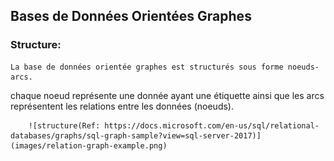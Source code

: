 ## Bases de Données Orientées Graphes


### Structure:

	La base de données orientée graphes est structurés sous forme noeuds-arcs.
chaque noeud représente une donnée ayant une étiquette ainsi que les arcs représentent les relations entre les données (noeuds).

		![structure(Ref: https://docs.microsoft.com/en-us/sql/relational-databases/graphs/sql-graph-sample?view=sql-server-2017)](images/relation-graph-example.png)

### 